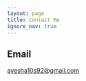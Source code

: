 ```yaml
---
layout: page
title: Contact Me
ignore_nav: true
---
```


## Email

[ayesha10s92@gmail.com](mailto:ayesha10s92@gmail.com)